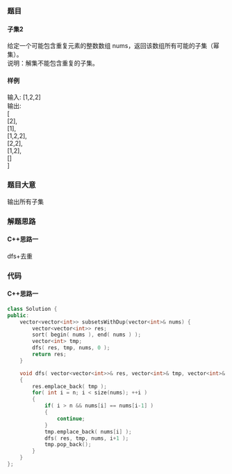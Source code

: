 ### 题目
#### 子集2
给定一个可能包含重复元素的整数数组 nums，返回该数组所有可能的子集（幂集）。  
说明：解集不能包含重复的子集。
#### 样例
输入: [1,2,2]  
输出:  
[  
  [2],  
  [1],  
  [1,2,2],  
  [2,2],  
  [1,2],  
  []  
]
### 题目大意
输出所有子集
### 解题思路
#### C++思路一
dfs+去重
### 代码
#### C++思路一
```C++
class Solution {
public:
    vector<vector<int>> subsetsWithDup(vector<int>& nums) {
        vector<vector<int>> res;
        sort( begin( nums ), end( nums ) );
        vector<int> tmp;
        dfs( res, tmp, nums, 0 );
        return res;
    }

    void dfs( vector<vector<int>>& res, vector<int>& tmp, vector<int>& nums, int n )
    {
        res.emplace_back( tmp );
        for( int i = n; i < size(nums); ++i )
        {
            if( i > n && nums[i] == nums[i-1] )
            {
                continue;
            }
            tmp.emplace_back( nums[i] );
            dfs( res, tmp, nums, i+1 );
            tmp.pop_back();
        }
    }
};
```